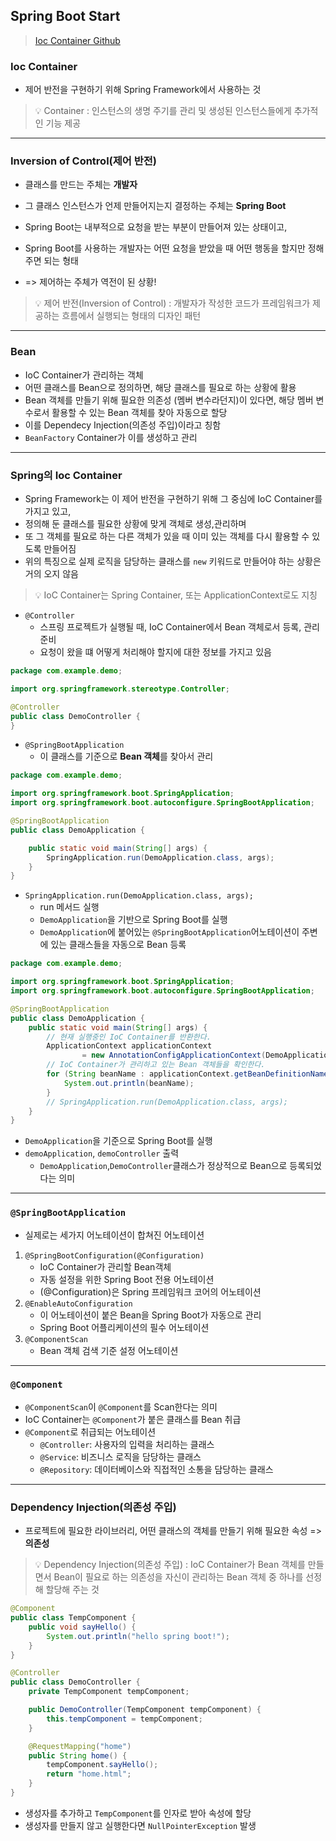 ## Spring Boot Start
> [Ioc Container Github](https://github.com/Jang2723/likelion-mvc/tree/main/src/main/java/com/example/demo)
### Ioc Container
- 제어 반전을 구현하기 위해 Spring Framework에서 사용하는 것
> 💡 Container : 인스턴스의 생명 주기를 관리 및 생성된 인스턴스들에게 추가적인 기능 제공
---
### Inversion of Control(제어 반전)
- 클래스를 만드는 주체는 **개발자** 
- 그 클래스 인스턴스가 언제 만들어지는지 결정하는 주체는 **Spring Boot**

- Spring Boot는 내부적으로 요청을 받는 부분이 만들어져 있는 상태이고, 
- Spring Boot를 사용하는 개발자는 어떤 요청을 받았을 때 어떤 행동을 할지만 정해주면 되는 형태
- => 제어하는 주체가 역전이 된 상황!

> 💡 제어 반전(Inversion of Control) : 
> 개발자가 작성한 코드가 프레임워크가 제공하는 흐름에서 실행되는 형태의 디자인 패턴
----
### Bean
- IoC Container가 관리하는 객체
- 어떤 클래스를 Bean으로 정의하면, 해당 클래스를 필요로 하는 상황에 활용
- Bean 객체를 만들기 위해 필요한 의존성 (멤버 변수라던지)이 있다면, 해당 멤버 변수로서 활용할 수 있는 Bean 객체를 찾아 자동으로 할당
- 이를 Dependecy Injection(의존성 주입)이라고 칭함
- `BeanFactory` Container가 이를 생성하고 관리
----
### Spring의 Ioc Container
- Spring Framework는 이 제어 반전을 구현하기 위해 그 중심에 IoC Container를 가지고 있고,
- 정의해 둔 클래스를 필요한 상황에 맞게 객체로 생성,관리하며 
- 또 그 객체를 필요로 하는 다른 객체가 있을 때 이미 있는 객체를 다시 활용할 수 있도록 만들어짐
- 위의 특징으로 실제 로직을 담당하는 클래스를 `new` 키워드로 만들어야 하는 상황은 거의 오지 않음
> 💡 IoC Container는 Spring Container, 또는 ApplicationContext로도 지칭

- `@Controller`
  - 스프링 프로젝트가 실행될 때, IoC Container에서 Bean 객체로서 등록, 관리 준비
  - 요청이 왔을 떄 어떻게 처리해야 할지에 대한 정보를 가지고 있음
```java
package com.example.demo;

import org.springframework.stereotype.Controller;

@Controller
public class DemoController {
}
```
- `@SpringBootApplication`
  - 이 클래스를 기준으로 **Bean 객체**를 찾아서 관리
```java
package com.example.demo;

import org.springframework.boot.SpringApplication;
import org.springframework.boot.autoconfigure.SpringBootApplication;

@SpringBootApplication
public class DemoApplication {

	public static void main(String[] args) {
		SpringApplication.run(DemoApplication.class, args);
	}
}
```
- `SpringApplication.run(DemoApplication.class, args);`
  - run 메서드 실행
  - `DemoApplication`을 기반으로 Spring Boot를 실행
  - `DemoApplication`에 붙어있는 `@SpringBootApplication`어노테이션이 주변에 있는 클래스들을 자동으로 Bean 등록
```java
package com.example.demo;

import org.springframework.boot.SpringApplication;
import org.springframework.boot.autoconfigure.SpringBootApplication;

@SpringBootApplication
public class DemoApplication {
	public static void main(String[] args) {
        // 현재 실행중인 IoC Container를 반환한다.
		ApplicationContext applicationContext 
                = new AnnotationConfigApplicationContext(DemoApplication.class);
        // IoC Container가 관리하고 있는 Bean 객체들을 확인한다.
        for (String beanName : applicationContext.getBeanDefinitionNames()) {
			System.out.println(beanName);
		}
		// SpringApplication.run(DemoApplication.class, args);
	}
}
```
- `DemoApplication`을 기준으로 Spring Boot를 실행
- `demoApplication`, `demoController` 출력
  - `DemoApplication`,`DemoController`클래스가 정상적으로 Bean으로 등록되었다는 의미
---
### `@SpringBootApplication`
- 실제로는 세가지 어노테이션이 합쳐진 어노테이션
1. `@SpringBootConfiguration(@Configuration)` 
   - IoC Container가 관리할 Bean객체
   - 자동 설정을 위한 Spring Boot 전용 어노테이션
   - (@Configuration)은 Spring 프레임워크 코어의 어노테이션
2. `@EnableAutoConfiguration`
   - 이 어노테이션이 붙은 Bean을 Spring Boot가 자동으로 관리
   - Spring Boot 어플리케이션의 필수 어노테이션
3. `@ComponentScan`
   - Bean 객체 검색 기준 설정 어노테이션
----
### `@Component`
- `@ComponentScan`이 `@Component`를 Scan한다는 의미
- IoC Container는 `@Component`가 붙은 클래스를 Bean 취급
- `@Component`로 취급되는 어노테이션
  - `@Controller`: 사용자의 입력을 처리하는 클래스
  - `@Service`: 비즈니스 로직을 담당하는 클래스
  - `@Repository`: 데이터베이스와 직접적인 소통을 담당하는 클래스

---
### Dependency Injection(의존성 주입)
- 프로젝트에 필요한 라이브러리, 어떤 클래스의 객체를 만들기 위해 필요한 속성 => **의존성**
> 💡 Dependency Injection(의존성 주입) : IoC Container가 Bean 객체를 만들면서 Bean이 필요로 하는 의존성을 자신이 관리하는
> Bean 객체 중 하나를 선정해 할당해 주는 것
```java
@Component
public class TempComponent {
    public void sayHello() {
        System.out.println("hello spring boot!");
    }
}
```
```java
@Controller
public class DemoController {
    private TempComponent tempComponent;

    public DemoController(TempComponent tempComponent) {
        this.tempComponent = tempComponent;
    }

    @RequestMapping("home")
    public String home() {
        tempComponent.sayHello();
        return "home.html";
    }
}
```
- 생성자를 추가하고 `TempComponent`를 인자로 받아 속성에 할당
- 생성자를 만들지 않고 실행한다면 `NullPointerException` 발생

